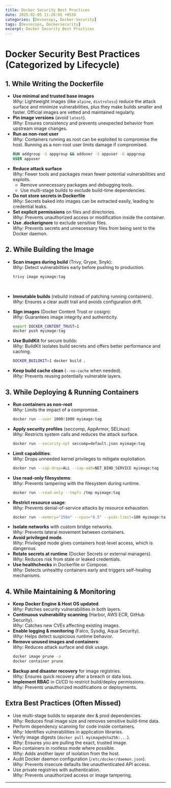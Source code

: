 ```yaml
---
title: Docker Security Best Practices
date: 2025-02-05 11:20:05 +0530
categories: [Devsecops, Docker-Security]
tags: [Devsecops, Dockersecurity]
excerpt: Docker Security Best Practices
---
```



#  Docker Security Best Practices (Categorized by Lifecycle)

##  1. While Writing the Dockerfile

- **Use minimal and trusted base images**\
  *Why:* Lightweight images (like `alpine`, `distroless`) reduce the attack surface and minimize vulnerabilities, plus they make builds smaller and faster. Official images are vetted and maintained regularly.
- **Pin image versions** (avoid `latest`).\
  *Why:* Ensures consistency and prevents unexpected behavior from upstream image changes.
- **Run as non-root user**\
  *Why:* Containers running as root can be exploited to compromise the host. Running as a non-root user limits damage if compromised.
  ```dockerfile
  RUN addgroup -S appgroup && adduser -S appuser -G appgroup
  USER appuser
  ```
- **Reduce attack surface**\
  *Why:* Fewer tools and packages mean fewer potential vulnerabilities and exploits.
  - Remove unnecessary packages and debugging tools.
  - Use multi-stage builds to exclude build-time dependencies.
- **Do not store secrets in Dockerfile**\
  *Why:* Secrets baked into images can be extracted easily, leading to credential leaks.
- **Set explicit permissions** on files and directories.\
  *Why:* Prevents unauthorized access or modification inside the container.
- **Use .dockerignore** to exclude sensitive files.\
  *Why:* Prevents secrets and unnecessary files from being sent to the Docker daemon.

##  2. While Building the Image

- **Scan images during build** (Trivy, Grype, Snyk):\
  *Why:* Detect vulnerabilities early before pushing to production.
  
  ```bash
  trivy image myimage:tag
  ```
  <br>
  
- **Immutable builds** (rebuild instead of patching running containers).\
  *Why:* Ensures a clear audit trail and avoids configuration drift.
- **Sign images** (Docker Content Trust or cosign):\
  *Why:* Guarantees image integrity and authenticity.
  ```bash
  export DOCKER_CONTENT_TRUST=1
  docker push myimage:tag
  ```
  
- **Use BuildKit** for secure builds:\
  *Why:* BuildKit isolates build secrets and offers better performance and caching.
  ```bash
  DOCKER_BUILDKIT=1 docker build .
  ```
- **Keep build cache clean** (`--no-cache` when needed).\
  *Why:* Prevents reusing potentially vulnerable layers.

##  3. While Deploying & Running Containers

- **Run containers as non-root**\
  *Why:* Limits the impact of a compromise.
  ```bash
  docker run --user 1000:1000 myimage:tag
  ```
- **Apply security profiles** (seccomp, AppArmor, SELinux):\
  *Why:* Restricts system calls and reduces the attack surface.
  ```bash
  docker run --security-opt seccomp=default.json myimage:tag
  ```
- **Limit capabilities**:\
  *Why:* Drops unneeded kernel privileges to mitigate exploitation.
  ```bash
  docker run --cap-drop=ALL --cap-add=NET_BIND_SERVICE myimage:tag
  ```
- **Use read-only filesystems**:\
  *Why:* Prevents tampering with the filesystem during runtime.
  ```bash
  docker run --read-only --tmpfs /tmp myimage:tag
  ```
- **Restrict resource usage**:\
  *Why:* Prevents denial-of-service attacks by resource exhaustion.
  ```bash
  docker run --memory="256m" --cpus="0.5" --pids-limit=100 myimage:tag
  ```
- **Isolate networks** with custom bridge networks.\
  *Why:* Prevents lateral movement between containers.
- **Avoid privileged mode**.\
  *Why:* Privileged mode gives containers host-level access, which is dangerous.
- **Rotate secrets at runtime** (Docker Secrets or external managers).\
  *Why:* Reduces risk from stale or leaked credentials.
- **Use healthchecks** in Dockerfile or Compose.\
  *Why:* Detects unhealthy containers early and triggers self-healing mechanisms.

##  4. While Maintaining & Monitoring

- **Keep Docker Engine & Host OS updated**.\
  *Why:* Patches security vulnerabilities in both layers.
- **Continuous vulnerability scanning** (Harbor, AWS ECR, GitHub Security).\
  *Why:* Catches new CVEs affecting existing images.
- **Enable logging & monitoring** (Falco, Sysdig, Aqua Security).\
  *Why:* Helps detect suspicious runtime behavior.
- **Remove unused images and containers**:\
  *Why:* Reduces attack surface and disk usage.
  ```bash
  docker image prune -a
  docker container prune
  ```
- **Backup and disaster recovery** for image registries.\
  *Why:* Ensures quick recovery after a breach or data loss.
- **Implement RBAC** in CI/CD to restrict build/deploy permissions.\
  *Why:* Prevents unauthorized modifications or deployments.

##  Extra Best Practices (Often Missed)

- Use multi-stage builds to separate dev & prod dependencies.\
  *Why:* Reduces final image size and removes sensitive build-time data.
- Perform dependency scanning for code inside containers.\
  *Why:* Identifies vulnerabilities in application libraries.
- Verify image digests (`docker pull myimage@sha256:...`).\
  *Why:* Ensures you are pulling the exact, trusted image.
- Run containers in rootless mode where possible.\
  *Why:* Adds another layer of isolation from the host.
- Audit Docker daemon configuration (`/etc/docker/daemon.json`).\
  *Why:* Prevents insecure defaults like unauthenticated API access.
- Use private registries with authentication.\
  *Why:* Prevents unauthorized access or image tampering.

---


